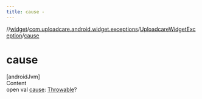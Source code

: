 ```yaml
---
title: cause -
---
```

//[widget](../../index.md)/[com.uploadcare.android.widget.exceptions](../index.md)/[UploadcareWidgetException](index.md)/[cause](cause.md)



# cause  
[androidJvm]  
Content  
open val [cause](cause.md): [Throwable](https://kotlinlang.org/api/latest/jvm/stdlib/kotlin/-throwable/index.html)?  



